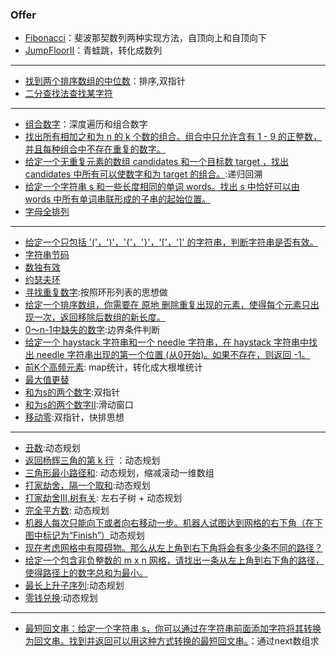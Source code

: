 ### Offer 
+ [Fibonacci](https://github.com/jikwjjw/Java_Mask/blob/SwordOffice/Fibonacci.java)：斐波那契数列两种实现方法，自顶向上和自顶向下
+ [JumpFloorII](https://github.com/jikwjjw/Java_Mask/blob/SwordOffice/JumpFloorII.java)：青蛙跳，转化成数列
---------------
+ [找到两个排序数组的中位数](https://github.com/jikwjjw/Java_Mask_LetCode/blob/SwordOffice/%E6%89%BE%E5%88%B0%E4%B8%A4%E4%B8%AA%E6%8E%92%E5%BA%8F%E6%95%B0%E7%BB%84%E7%9A%84%E4%B8%AD%E4%BD%8D%E6%95%B0/FMSA.java)：排序,双指针
+ [二分查找法查找某字符](https://github.com/jikwjjw/Java_Mask_LetCode/blob/SwordOffice/Search.java)
---------------------
+ [组合数字](https://github.com/jikwjjw/Java_Mask_LetCode/blob/SwordOffice/%E6%B7%B1%E5%BA%A6%E9%81%8D%E5%8E%86%E5%92%8C%E7%BB%84%E5%90%88%E6%95%B0%E5%AD%97/LetterCombinations.java)：深度遍历和组合数字
+ [找出所有相加之和为 n 的 k 个数的组合。组合中只允许含有 1 - 9 的正整数，并且每种组合中不存在重复的数字。](https://github.com/jikwjjw/Java_Mask_LetCode/blob/SwordOffice/CombinationSum3.java)
+ [ 给定一个无重复元素的数组 candidates 和一个目标数 target ，找出 candidates 中所有可以使数字和为 target 的组合。](https://github.com/jikwjjw/Java_Mask_LetCode/blob/SwordOffice/CombinationSum.java):递归回溯
+ [给定一个字符串 s 和一些长度相同的单词 words。找出 s 中恰好可以由 words 中所有单词串联形成的子串的起始位置。](https://github.com/jikwjjw/Java_Mask_LetCode/blob/SwordOffice/FindSubstring.java)
+ [字母全排列](https://github.com/jikwjjw/Java_Mask_LetCode/blob/SwordOffice/%E5%85%A8%E6%8E%92%E5%88%97.java)
----------------------------------------
+ [给定一个只包括 '('，')'，'{'，'}'，'['，']' 的字符串，判断字符串是否有效。](https://github.com/jikwjjw/Java_Mask_LetCode/blob/SwordOffice/IsValid.java)
+ [字符串节码](https://github.com/jikwjjw/Java_Mask_LetCode/blob/SwordOffice/DecodeString.java)
+ [数独有效](https://github.com/jikwjjw/Java_Mask_LetCode/blob/SwordOffice/IsValidSudoku.java)
+ [约瑟夫环](https://github.com/jikwjjw/Java_Mask_LetCode/blob/SwordOffice/Joseph.java)
+ [寻找重复数字](https://github.com/jikwjjw/Java_Mask_LetCode/blob/SwordOffice/FindDuplicate.java):按照环形列表的思想做
+ [给定一个排序数组，你需要在 原地 删除重复出现的元素，使得每个元素只出现一次，返回移除后数组的新长度。](https://github.com/jikwjjw/Java_Mask_LetCode/blob/SwordOffice/RemoveDuplicates.java)
+ [0～n-1中缺失的数字](https://github.com/jikwjjw/Java_Mask_LetCode/blob/SwordOffice/SearchII.java):边界条件判断
+ [给定一个 haystack 字符串和一个 needle 字符串，在 haystack 字符串中找出 needle 字符串出现的第一个位置 (从0开始)。如果不存在，则返回  -1。
](https://github.com/jikwjjw/Java_Mask_LetCode/blob/SwordOffice/StrStr.java)
+ [前K个高频元素](https://github.com/jikwjjw/Java_Mask_LetCode/blob/SwordOffice/TopKFrequent.java): map统计，转化成大根堆统计
+ [最大值更替](https://github.com/jikwjjw/Java_Mask_LetCode/blob/SwordOffice/maxSubArray.class)
+ [和为s的两个数字](https://github.com/jikwjjw/Java_Mask_LetCode/blob/SwordOffice/twoSum.java):双指针
+ [和为s的两个数字II](https://github.com/jikwjjw/Java_Mask_LetCode/blob/SwordOffice/FindContinuousSequence.java):滑动窗口
+ [移动零](https://github.com/jikwjjw/Java_Mask_LetCode/blob/SwordOffice/MoveZeroes.java):双指针，快排思想
------------------------------------------------

+ [丑数](https://github.com/jikwjjw/Java_Mask_LetCode/blob/SwordOffice/NthUglyNumber.class):动态规划
+ [返回杨辉三角的第 k 行](https://github.com/jikwjjw/Java_Mask_LetCode/blob/SwordOffice/GetRow.java) ：动态规划
+ [三角形最小路径和](https://github.com/jikwjjw/Java_Mask_LetCode/blob/SwordOffice/MinimumTotal.java): 动态规划，缩减滚动一维数组
+ [打家劫舍，隔一个取和](https://github.com/jikwjjw/Java_Mask_LetCode/blob/SwordOffice/Rob.java):动态规划
+ [打家劫舍III,树有关](https://github.com/jikwjjw/Java_Mask_LetCode/blob/SwordOffice/RobIII.java): 左右子树 + 动态规划
+ [完全平方数](https://github.com/jikwjjw/Java_Mask_LetCode/blob/SwordOffice/NumSquares.java): 动态规划
+ [机器人每次只能向下或者向右移动一步。机器人试图达到网格的右下角（在下图中标记为“Finish”）](https://github.com/jikwjjw/Java_Mask_LetCode/blob/SwordOffice/UniquePaths.java)动态规划
+ [现在考虑网格中有障碍物。那么从左上角到右下角将会有多少条不同的路径？](https://github.com/jikwjjw/Java_Mask_LetCode/blob/SwordOffice/UniquePathsWithObstacles.java)
+ [给定一个包含非负整数的 m x n 网格，请找出一条从左上角到右下角的路径，使得路径上的数字总和为最小。](https://github.com/jikwjjw/Java_Mask_LetCode/blob/SwordOffice/MinPathSum.java)
+ [最长上升子序列](https://github.com/jikwjjw/Java_Mask_LetCode/blob/SwordOffice/LengthOfLIS.java):动态规划
+ [零钱兑换](https://github.com/jikwjjw/Java_Mask_LetCode/blob/SwordOffice/CoinChange.java):动态规划
------------------------------------------------
+ [最短回文串：给定一个字符串 s，你可以通过在字符串前面添加字符将其转换为回文串。找到并返回可以用这种方式转换的最短回文串。](https://github.com/jikwjjw/Java_Mask_LetCode/blob/SwordOffice/ShortestPalindrome.java)：通过next数组求

